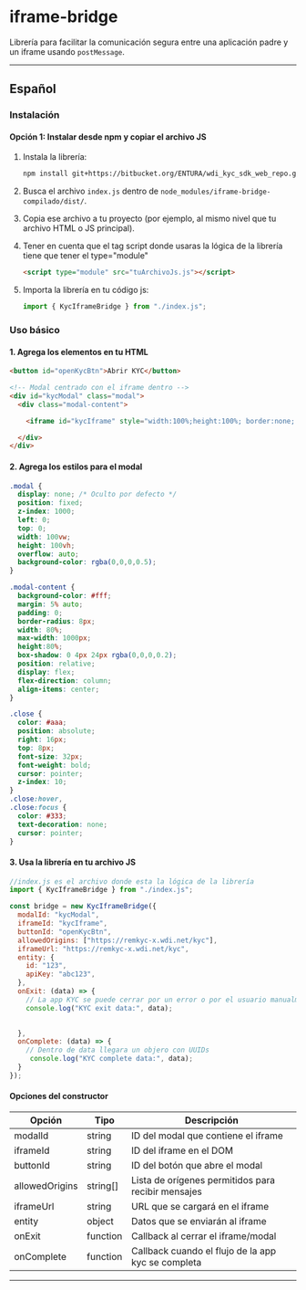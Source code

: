 # iframe-bridge

Librería para facilitar la comunicación segura entre una aplicación padre y un iframe usando `postMessage`.

---

## Español

### Instalación

#### Opción 1: Instalar desde npm y copiar el archivo JS

1. Instala la librería:
   ```bash
   npm install git+https://bitbucket.org/ENTURA/wdi_kyc_sdk_web_repo.git
   ```
2. Busca el archivo `index.js` dentro de `node_modules/iframe-bridge-compilado/dist/`.
3. Copia ese archivo a tu proyecto (por ejemplo, al mismo nivel que tu archivo HTML o JS principal).
4. Tener en cuenta que el tag script donde usaras la lógica de la librería  tiene que tener el type="module"
   ```html
   <script type="module" src="tuArchivoJs.js"></script>
   ```
   
5. Importa la librería en tu código js:

   ```js
   import { KycIframeBridge } from "./index.js";
   ```





### Uso básico

#### 1. Agrega los elementos en tu HTML

```html
<button id="openKycBtn">Abrir KYC</button>

<!-- Modal centrado con el iframe dentro -->
<div id="kycModal" class="modal">
  <div class="modal-content">

    <iframe id="kycIframe" style="width:100%;height:100%; border:none; display:block;" allow="camera; microphone"></iframe>

  </div>
</div>
```

#### 2. Agrega los estilos para el modal

```css
.modal {
  display: none; /* Oculto por defecto */
  position: fixed;
  z-index: 1000;
  left: 0;
  top: 0;
  width: 100vw;
  height: 100vh;
  overflow: auto;
  background-color: rgba(0,0,0,0.5);
}

.modal-content {
  background-color: #fff;
  margin: 5% auto;
  padding: 0;
  border-radius: 8px;
  width: 80%;
  max-width: 1000px;
  height:80%;
  box-shadow: 0 4px 24px rgba(0,0,0,0.2);
  position: relative;
  display: flex;
  flex-direction: column;
  align-items: center;
}

.close {
  color: #aaa;
  position: absolute;
  right: 16px;
  top: 8px;
  font-size: 32px;
  font-weight: bold;
  cursor: pointer;
  z-index: 10;
}
.close:hover,
.close:focus {
  color: #333;
  text-decoration: none;
  cursor: pointer;
}
```

#### 3. Usa la librería en tu archivo JS

```js
//index.js es el archivo donde esta la lógica de la librería
import { KycIframeBridge } from "./index.js";

const bridge = new KycIframeBridge({
  modalId: "kycModal",
  iframeId: "kycIframe",
  buttonId: "openKycBtn",
  allowedOrigins: ["https://remkyc-x.wdi.net/kyc"],
  iframeUrl: "https://remkyc-x.wdi.net/kyc",
  entity: {
    id: "123",
    apiKey: "abc123",
  },
  onExit: (data) => {
    // La app KYC se puede cerrar por un error o por el usuario manualmente
    console.log("KYC exit data:", data);
   

  },
  onComplete: (data) => {
    // Dentro de data llegara un objero con UUIDs
     console.log("KYC complete data:", data);
  }
});


```

#### Opciones del constructor

| Opción         | Tipo     | Descripción                                        |
| -------------- | -------- | -------------------------------------------------- |
| modalId        | string   | ID del modal que contiene el iframe                |
| iframeId       | string   | ID del iframe en el DOM                            |
| buttonId       | string   | ID del botón que abre el modal                     |
| allowedOrigins | string[] | Lista de orígenes permitidos para recibir mensajes |
| iframeUrl      | string   | URL que se cargará en el iframe                    |
| entity         | object   | Datos que se enviarán al iframe                    |
| onExit         | function | Callback al cerrar el iframe/modal                 |
| onComplete     | function | Callback cuando el flujo de la app kyc se completa |

---